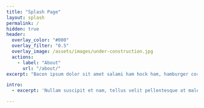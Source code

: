 ```yaml
---
title: "Splash Page"
layout: splash
permalink: /
hidden: true
header:
  overlay_color: "#000"
  overlay_filter: "0.5"
  overlay_image: /assets/images/under-construction.jpg
  actions:
    - label: "About"
      url: "/about/"
excerpt: "Bacon ipsum dolor sit amet salami ham hock ham, hamburger corned beef short ribs kielbasa biltong t-bone drumstick tri-tip tail sirloin pork chop."

intro: 
  - excerpt: 'Nullam suscipit et nam, tellus velit pellentesque at malesuada, enim eaque. Quis nulla, netus tempor in diam gravida tincidunt, *proin faucibus* voluptate felis id sollicitudin. Centered with `type="center"`'

---
```

